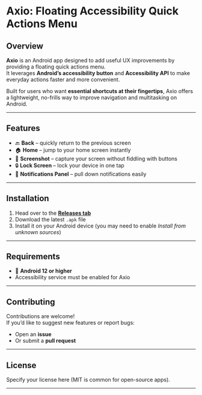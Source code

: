 # Axio: Floating Accessibility Quick Actions Menu

## Overview
**Axio** is an Android app designed to add useful UX improvements by providing a floating quick actions menu.  
It leverages **Android’s accessibility button** and **Accessibility API** to make everyday actions faster and more convenient.

Built for users who want **essential shortcuts at their fingertips**, Axio offers a lightweight, no-frills way to improve navigation and multitasking on Android.

---

## Features
- 🔙 **Back** – quickly return to the previous screen
- 🏠 **Home** – jump to your home screen instantly
- 📸 **Screenshot** – capture your screen without fiddling with buttons
- 🔒 **Lock Screen** – lock your device in one tap
- 🔔 **Notifications Panel** – pull down notifications easily

---

## Installation
1. Head over to the **[Releases tab](./releases)**
2. Download the latest `.apk` file
3. Install it on your Android device (you may need to enable *Install from unknown sources*)

---

## Requirements
- 📱 **Android 12 or higher**
- Accessibility service must be enabled for Axio

---

## Contributing
Contributions are welcome!  
If you’d like to suggest new features or report bugs:
- Open an **issue**
- Or submit a **pull request**

---

## License
Specify your license here (MIT is common for open-source apps).

---
